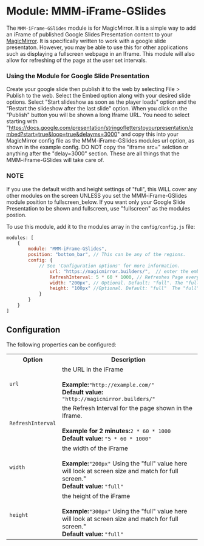 # Module: MMM-iFrame-GSlides
The `MMM-iFrame-GSlides` module is for MagicMirror. It is a simple way to add an iFrame of published Google Slides Presentation content to your [MagicMirror](https://github.com/MichMich/MagicMirror). It is specifically written to work with a google slide presentaton. However, you may be able to use this for other applications such as displaying a fullscreen webpage in an Iframe.  This module will also allow for refreshing of the page at the user set intervals.


### Using the Module for Google Slide Presentation
Create your google slide then publish it to the web by selecting File > Publish to the web.  Select the Embed option along with your desired slide options.  Select "Start slideshow as soon as the player loads" option and the "Restart the slideshow after the last slide" option.  When you click on the "Publish" button you will be shown a long Iframe URL.  You need to select starting with "https://docs.google.com/presentation/stringofletterstoyourpresentation/embed?start=true&loop=true&delayms=3000" and copy this into your MagicMirror config file as the MMM-iFrame-GSlides modules url option, as shown in the example config.  DO NOT copy the "iframe src=" selction or anything after the "delay=3000" section. These are all things that the MMM-iFrame-GSlides will take care of.

### NOTE
If you use the default width and height settings of "full", this WILL cover any other modules on the screen UNLESS you set the MMM-iFrame-GSlides module position to fullscreen_below.  If you want only your Google Slide Presentation to be shown and fullscreen, use "fullscreen" as the modules postion.

To use this module, add it to the modules array in the `config/config.js` file:
````javascript
modules: [
	{
		module: "MMM-iFrame-GSlides",
		position: "bottom_bar",	// This can be any of the regions.
		config: {
			// See 'Configuration options' for more information.
				url: "https://magicmirror.builders/",  // enter the embed url to your Google Slides.
				RefreshInterval: 5 * 60 * 1000, // Refreshes Page every 5 minutes.
				width: "200px", // Optional. Default: "full". The "full" value will look at screen size and match for full screen."
				height: "100px" //Optional. Default: "full"  The "full" value will look at screen size and match for full screen."
			}
		}
	}
]
````

## Configuration

The following properties can be configured:


<table width="100%">
		<tr>
			<th>Option</th>
			<th width="100%">Description</th>
		</tr>
		<tr>
			<td><code>url</code></td>
			<td>the URL in the iFrame<br>
				<br><b>Example:</b><code>"http://example.com/"</code>
				<br><b>Default value:</b> <code>"http://magicmirror.builders/"</code>
			</td>
		</tr>
		<tr>
			<td><code>RefreshInterval</code></td>
			<td>the Refresh Interval for the page shown in the Iframe.<br>
				<br><b>Example for 2 minutes:</b><code>2 * 60 * 1000</code>
				<br><b>Default value:</b> <code>"5 * 60 * 1000"</code>
			</td>
		</tr>		
		<tr>
			<td><code>width</code></td>
			<td>the width of the iFrame<br>
				<br><b>Example:</b><code>"200px"</code> Using the "full" value here will look at screen size and match for full screen."
				<br><b>Default value:</b> <code>"full" </code>
			</td>
		</tr>
		<tr>
			<td><code>height</code></td>
			<td>the height of the iFrame<br>
				<br><b>Example:</b><code>"300px"</code> Using the "full" value here will look at screen size and match for full screen."
				<br><b>Default value:</b> <code>"full"</code>
			</td>
		</tr>
</table>
